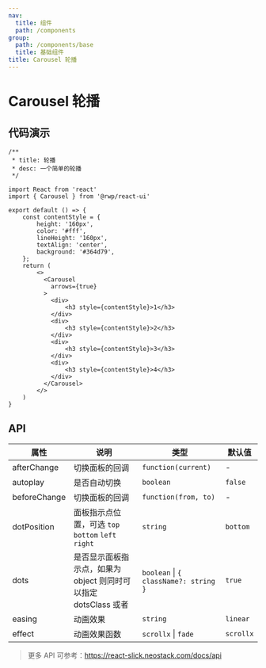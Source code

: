 ```yaml
---
nav:
  title: 组件
  path: /components
group:
  path: /components/base
  title: 基础组件
title: Carousel 轮播
---
```


# Carousel 轮播


## 代码演示


```tsx
/**
 * title: 轮播
 * desc: 一个简单的轮播
 */

import React from 'react'
import { Carousel } from '@rwp/react-ui'

export default () => {
    const contentStyle = {
        height: '160px',
        color: '#fff',
        lineHeight: '160px',
        textAlign: 'center',
        background: '#364d79',
    };
    return (
        <>
          <Carousel
            arrows={true}
          >
            <div>
                <h3 style={contentStyle}>1</h3>
            </div>
            <div>
                <h3 style={contentStyle}>2</h3>
            </div>
            <div>
                <h3 style={contentStyle}>3</h3>
            </div>
            <div>
                <h3 style={contentStyle}>4</h3>
            </div>
          </Carousel>
        </>
    )
}
```


## API


|属性        |说明	       |类型	   |默认值
|-----      |------       |-----   |-------
|afterChange | 切换面板的回调| `function(current)`| -
|autoplay    | 是否自动切换  | `boolean` | `false`
|beforeChange| 切换面板的回调| `function(from, to)`| -
|dotPosition | 面板指示点位置，可选 `top` `bottom` `left` `right`| `string`| `bottom`
|dots        | 是否显示面板指示点，如果为 object 则同时可以指定 dotsClass 或者| `boolean` \| `{ className?: string }` | `true`
|easing      | 动画效果   | `string`| `linear`
|effect      | 动画效果函数| `scrollx` \| `fade` | `scrollx`


> 更多 API 可参考：https://react-slick.neostack.com/docs/api